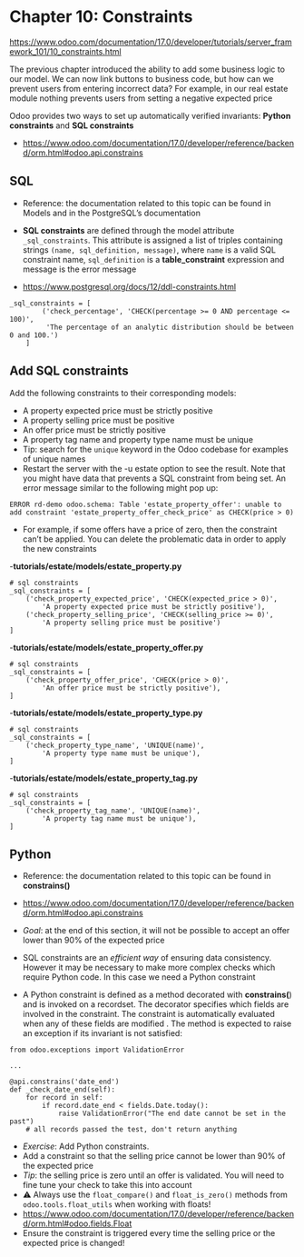 # Chapter 10: Constraints

https://www.odoo.com/documentation/17.0/developer/tutorials/server_framework_101/10_constraints.html

The previous chapter introduced the ability to add some business logic to our model. We can now link buttons to business code, but how can we prevent users from entering incorrect data? For example, in our real estate module nothing prevents users from setting a negative expected price

Odoo provides two ways to set up automatically verified invariants: 
**Python constraints** and **SQL constraints**
- https://www.odoo.com/documentation/17.0/developer/reference/backend/orm.html#odoo.api.constrains


## SQL

- Reference: the documentation related to this topic can be found in Models and in the PostgreSQL’s documentation

- **SQL constraints** are defined through the model attribute `_sql_constraints`. This attribute is assigned a list of triples containing strings `(name, sql_definition, message)`, where `name` is a valid SQL constraint name, `sql_definition` is a **table_constraint** expression and message is the error message
- https://www.postgresql.org/docs/12/ddl-constraints.html

```
_sql_constraints = [
        ('check_percentage', 'CHECK(percentage >= 0 AND percentage <= 100)',
         'The percentage of an analytic distribution should be between 0 and 100.')
    ]
```

## Add SQL constraints

Add the following constraints to their corresponding models:
- A property expected price must be strictly positive
- A property selling price must be positive
- An offer price must be strictly positive
- A property tag name and property type name must be unique
- Tip: search for the `unique` keyword in the Odoo codebase for examples of unique names
- Restart the server with the -u estate option to see the result. Note that you might have data that prevents a SQL constraint from being set. An error message similar to the following might pop up:
```
ERROR rd-demo odoo.schema: Table 'estate_property_offer': unable to add constraint 'estate_property_offer_check_price' as CHECK(price > 0)
```
- For example, if some offers have a price of zero, then the constraint can’t be applied. You can delete the problematic data in order to apply the new constraints

-**tutorials/estate/models/estate_property.py**
```
# sql constraints
_sql_constraints = [
    ('check_property_expected_price', 'CHECK(expected_price > 0)',
        'A property expected price must be strictly positive'),
    ('check_property_selling_price', 'CHECK(selling_price >= 0)',
        'A property selling price must be positive')
]
```

-**tutorials/estate/models/estate_property_offer.py**
```
# sql constraints
_sql_constraints = [
    ('check_property_offer_price', 'CHECK(price > 0)',
        'An offer price must be strictly positive'),
]
```

-**tutorials/estate/models/estate_property_type.py**
```
# sql constraints
_sql_constraints = [
    ('check_property_type_name', 'UNIQUE(name)',
        'A property type name must be unique'),
]
```

-**tutorials/estate/models/estate_property_tag.py**
```
# sql constraints
_sql_constraints = [
    ('check_property_tag_name', 'UNIQUE(name)',
        'A property tag name must be unique'),
]
```


## Python

- Reference: the documentation related to this topic can be found in **constrains()**
- https://www.odoo.com/documentation/17.0/developer/reference/backend/orm.html#odoo.api.constrains

- *Goal*: at the end of this section, it will not be possible to accept an offer lower than 90% of the expected price

- SQL constraints are an *efficient way* of ensuring data consistency. However it may be necessary to make more complex checks which require Python code. In this case we need a Python constraint

- A Python constraint is defined as a method decorated with **constrains(**) and is invoked on a recordset. The decorator specifies which fields are involved in the constraint. The constraint is automatically evaluated when any of these fields are modified . The method is expected to raise an exception if its invariant is not satisfied:
```
from odoo.exceptions import ValidationError

...

@api.constrains('date_end')
def _check_date_end(self):
    for record in self:
        if record.date_end < fields.Date.today():
            raise ValidationError("The end date cannot be set in the past")
    # all records passed the test, don't return anything
```

- *Exercise*: Add Python constraints.
- Add a constraint so that the selling price cannot be lower than 90% of the expected price
- *Tip*: the selling price is zero until an offer is validated. You will need to fine tune your check to take this into account
- ⚠️ Always use the `float_compare()` and `float_is_zero()` methods from `odoo.tools.float_utils` when working with floats!
- https://www.odoo.com/documentation/17.0/developer/reference/backend/orm.html#odoo.fields.Float
- Ensure the constraint is triggered every time the selling price or the expected price is changed!